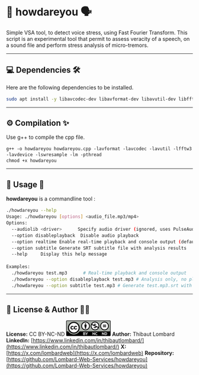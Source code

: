 # 🎤 howdareyou 🗣️

Simple VSA tool, to detect voice stress, using Fast Fourier Transform.
This script is an experimental tool that permit to assess veracity of a speech, on a sound file and perform stress analysis of micro-tremors.

---

## 💻 Dependencies 🛠️

Here are the following dependencies to be installed.

```sh
sudo apt install -y libavcodec-dev libavformat-dev libavutil-dev libfftw3-dev libavdevice-dev libswresample-dev
```

---

## ⚙️ Compilation ✨

Use g++ to compile the cpp file.

```
g++ -o howdareyou howdareyou.cpp -lavformat -lavcodec -lavutil -lfftw3 -lavdevice -lswresample -lm -pthread
chmod +x howdareyou
```

---

## 🚀 Usage 📖

**howdareyou** is a commandline tool :

```sh
./howdareyou --help
Usage: ./howdareyou [options] <audio_file.mp3/mp4>
Options:
  --audiolib <driver>      Specify audio driver (ignored, uses PulseAudio)
  --option disableplayback  Disable audio playback
  --option realtime Enable real-time playback and console output (default)
  --option subtitle Generate SRT subtitle file with analysis results
  --help     Display this help message

Examples:
  ./howdareyou test.mp3      # Real-time playback and console output
  ./howdareyou --option disableplayback test.mp3 # Analysis only, no playback
  ./howdareyou --option subtitle test.mp3 # Generate test.mp3.srt with results
```

---

## 📜 License & Author 🧑‍💻

**License:** CC BY-NC-ND
![Logo de la licence CC BY-NC-ND](CC_BY-NC-ND.png)
**Author:** Thibaut Lombard
**LinkedIn:** [https://www.linkedin.com/in/thibautlombard/](https://www.linkedin.com/in/thibautlombard/)
**X:** [https://x.com/lombardweb](https://x.com/lombardweb)
**Repository:** [https://github.com/Lombard-Web-Services/howdareyou](https://github.com/Lombard-Web-Services/howdareyou)
